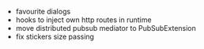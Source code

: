 * favourite dialogs
* hooks to inject own http routes in runtime 
* move distributed pubsub mediator to PubSubExtension
* fix stickers size passing